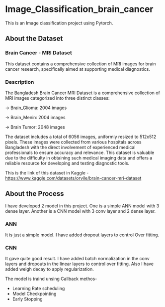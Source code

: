 # Image_Classification_brain_cancer
This is an Image classification project using Pytorch.

## About the Dataset

### Brain Cancer - MRI Dataset
This dataset contains a comprehensive collection of MRI images for brain cancer research, specifically aimed at supporting medical diagnostics.

### Description
The Bangladesh Brain Cancer MRI Dataset is a comprehensive collection of MRI images categorized into three distinct classes:

-> Brain_Glioma: 2004 images

-> Brain_Menin: 2004 images

-> Brain Tumor: 2048 images

The dataset includes a total of 6056 images, uniformly resized to 512x512 pixels. These images were collected from various hospitals across Bangladesh with the direct involvement of experienced medical professionals to ensure accuracy and relevance. This dataset is valuable due to the difficulty in obtaining such medical imaging data and offers a reliable resource for developing and testing diagnostic tools.

This is the link of this dataset in Kaggle - https://www.kaggle.com/datasets/orvile/brain-cancer-mri-dataset

## About the Process
I have developed 2 model in this project. One is a simple ANN model with 3 dense layer. Another is a CNN model with 3 conv layer and 2 dense layer.

### ANN
It is just a simple model. I have added dropout layers to control Over fitting.

### CNN
It gave quite good result. I have added batch normalization in the conv layers and dropouts in the linear layers to control over fitting. Also I have added weigh decay to apply regularization.

The model is traind unsing Callback methos-
* Learning Rate scheduling
* Model Checkpointing
* Early Stopping
